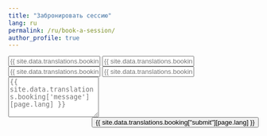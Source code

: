 ```yaml
---
title: "Забронировать сессию"
lang: ru
permalink: /ru/book-a-session/
author_profile: true
---
```


<form class="form scroll-effect" id="bookingForm">
  <input id="first_name" type="text" placeholder="{{ site.data.translations.booking['first_name'][page.lang] }}" required/>
  <input id="last_name" type="text" placeholder="{{ site.data.translations.booking['last_name'][page.lang] }}" required/>

  <input type="email" id="email" placeholder="{{ site.data.translations.booking['email'][page.lang] }}" required />

  <input type="tel" id="telephone" placeholder="{{ site.data.translations.booking['phone'][page.lang] }}" required />

  <textarea id="message" rows="5" maxlength="500" placeholder="{{ site.data.translations.booking['message'][page.lang] }}" required></textarea>

  <div style="display:flex; justify-content:flex-end; width:100%; padding:0;">
    <input type="submit" id="submit" value='{{ site.data.translations.booking["submit"][page.lang] }}'/>
  </div>
</form>

<script type="text/javascript">
  var email_template = '{{ site.data.translations.booking["template"][page.lang] }}';
  var confirmation_text = '{{ site.data.translations.booking["alert"][page.lang] }}'
</script>
<script type="text/javascript" src="/assets/js/emailjs.js"></script>
